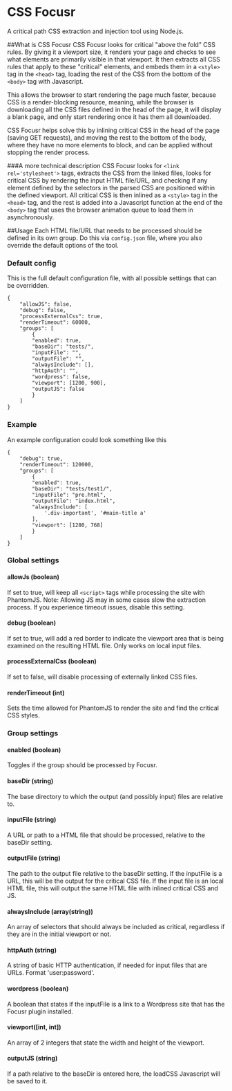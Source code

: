 # CSS Focusr
A critical path CSS extraction and injection tool using Node.js.

##What is CSS Focusr
CSS Focusr looks for critical "above the fold" CSS rules. By giving it a viewport size, it renders your page and checks to see what 
elements are primarily visible in that viewport. It then extracts all CSS rules that apply to these "critical" elements, and embeds
them in a `<style>` tag in the `<head>` tag, loading the rest of the CSS from the bottom of the `<body>` tag with Javascript.

This allows the browser to start rendering the page much faster, because CSS is a render-blocking resource, meaning, while the browser
is downloading all the CSS files defined in the head of the page, it will display a blank page, and only start rendering once it has them all
downloaded.
 
CSS Focusr helps solve this by inlining critical CSS in the head of the page (saving GET requests), and moving the rest
to the bottom of the body, where they have no more elements to block, and can be applied without stopping the render process.

###A more technical description
CSS Focusr looks for `<link rel='stylesheet'>` tags, extracts the CSS from the linked files,
looks for critical CSS by rendering the input HTML file/URL, and checking if any element defined by the selectors in the parsed CSS
are positioned within the defined viewport. All critical CSS is then inlined as a `<style>` tag in the `<head>` tag, and the rest
is added into a Javascript function at the end of the `<body>` tag that uses the browser animation queue to load them in asynchronously.

##Usage
Each HTML file/URL that needs to be processed should be defined in its own group. Do this via `config.json` file, where you also override the default options of the tool.
### Default config
This is the full default configuration file, with all possible settings that can be overridden.
```
{
    "allowJS": false,
    "debug": false,
    "processExternalCss": true,
    "renderTimeout": 60000,
    "groups": [
        {
        "enabled": true,
        "baseDir": "tests/",
        "inputFile": "",
        "outputFile": "",
        "alwaysInclude": [],
        "httpAuth": "",
        "wordpress": false,
        "viewport": [1200, 900],
        "outputJS": false
        }
    ]
}
```
### Example
An example configuration could look something like this
```
{
    "debug": true,
    "renderTimeout": 120000,
    "groups": [
        {
        "enabled": true,
        "baseDir": "tests/test1/",
        "inputFile": "pre.html",
        "outputFile": "index.html",
        "alwaysInclude": [
            '.div-important', '#main-title a'
        ],
        "viewport": [1280, 768]
        }
    ]
}
```

### Global settings
#### allowJs (boolean)
If set to true, will keep all `<script>` tags while processing the site with PhantomJS. Note: Allowing JS may in some cases slow the extraction process. If you experience timeout issues, disable this setting.
#### debug (boolean)
If set to true, will add a red border to indicate the viewport area that is being examined on the resulting HTML file. Only works on local input files.
#### processExternalCss (boolean)
If set to false, will disable processing of externally linked CSS files.
#### renderTimeout (int)
Sets the time allowed for PhantomJS to render the site and find the critical CSS styles.

### Group settings
#### enabled (boolean)
Toggles if the group should be processed by Focusr.
#### baseDir (string)
The base directory to which the output (and possibly input) files are relative to.
#### inputFile (string)
A URL or path to a HTML file that should be processed, relative to the baseDir setting.
#### outputFile (string)
The path to the output file relative to the baseDir setting. If the inputFile is a URL, this will be the output for the critical CSS file. If the input file is an local HTML file, this will output the same HTML file with inlined critical CSS and JS.
#### alwaysInclude (array(string))
An array of selectors that should always be included as critical, regardless if they are in the initial viewport or not.
#### httpAuth (string)
A string of basic HTTP authentication, if needed for input files that are URLs. Format 'user:password'.
#### wordpress (boolean)
A boolean that states if the inputFile is a link to a Wordpress site that has the Focusr plugin installed.
#### viewport([int, int])
An array of 2 integers that state the width and height of the viewport.
#### outputJS (string)
If a path relative to the baseDir is entered here, the loadCSS Javascript will be saved to it.